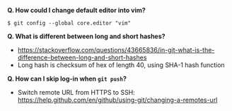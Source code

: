 **Q. How could I change default editor into vim?**

`$ git config --global core.editor "vim"`

**Q. What is different between long and short hashes?**

- https://stackoverflow.com/questions/43665836/in-git-what-is-the-difference-between-long-and-short-hashes
- Long hash is checksum of hex of length 40, using SHA-1 hash function

**Q. How can I skip log-in when `git push`?**

- Switch remote URL from HTTPS to SSH: https://help.github.com/en/github/using-git/changing-a-remotes-url

